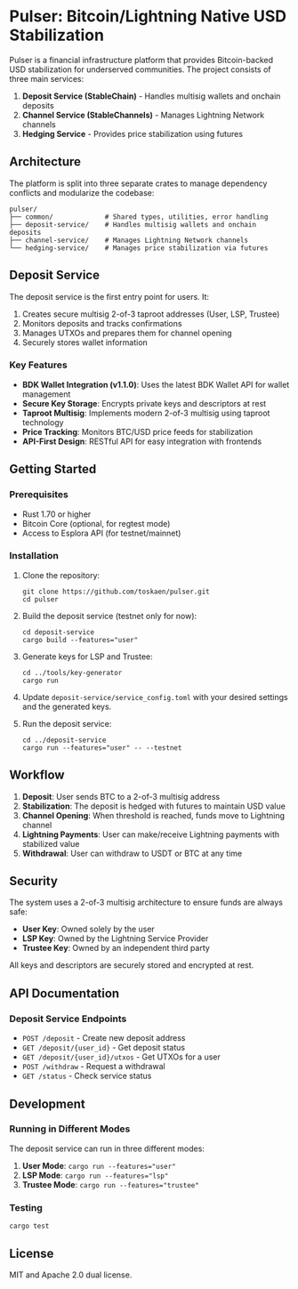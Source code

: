 # Pulser: Bitcoin/Lightning Native USD Stabilization

Pulser is a financial infrastructure platform that provides Bitcoin-backed USD stabilization for underserved communities. The project consists of three main services:

1. **Deposit Service (StableChain)** - Handles multisig wallets and onchain deposits
2. **Channel Service (StableChannels)** - Manages Lightning Network channels
3. **Hedging Service** - Provides price stabilization using futures

## Architecture

The platform is split into three separate crates to manage dependency conflicts and modularize the codebase:

```
pulser/
├── common/             # Shared types, utilities, error handling
├── deposit-service/    # Handles multisig wallets and onchain deposits
├── channel-service/    # Manages Lightning Network channels
└── hedging-service/    # Manages price stabilization via futures
```

## Deposit Service

The deposit service is the first entry point for users. It:

1. Creates secure multisig 2-of-3 taproot addresses (User, LSP, Trustee)
2. Monitors deposits and tracks confirmations
3. Manages UTXOs and prepares them for channel opening
4. Securely stores wallet information

### Key Features

- **BDK Wallet Integration (v1.1.0)**: Uses the latest BDK Wallet API for wallet management
- **Secure Key Storage**: Encrypts private keys and descriptors at rest
- **Taproot Multisig**: Implements modern 2-of-3 multisig using taproot technology
- **Price Tracking**: Monitors BTC/USD price feeds for stabilization
- **API-First Design**: RESTful API for easy integration with frontends

## Getting Started

### Prerequisites

- Rust 1.70 or higher
- Bitcoin Core (optional, for regtest mode)
- Access to Esplora API (for testnet/mainnet)

### Installation

1. Clone the repository:
   ```
   git clone https://github.com/toskaen/pulser.git
   cd pulser
   ```

2. Build the deposit service (testnet only for now):
   ```
   cd deposit-service
   cargo build --features="user"
   ```

3. Generate keys for LSP and Trustee:
   ```
   cd ../tools/key-generator
   cargo run
   ```

4. Update `deposit-service/service_config.toml` with your desired settings and the generated keys.

5. Run the deposit service:
   ```
   cd ../deposit-service
   cargo run --features="user" -- --testnet
   ```

## Workflow

1. **Deposit**: User sends BTC to a 2-of-3 multisig address
2. **Stabilization**: The deposit is hedged with futures to maintain USD value
3. **Channel Opening**: When threshold is reached, funds move to Lightning channel
4. **Lightning Payments**: User can make/receive Lightning payments with stabilized value
5. **Withdrawal**: User can withdraw to USDT or BTC at any time

## Security

The system uses a 2-of-3 multisig architecture to ensure funds are always safe:

- **User Key**: Owned solely by the user
- **LSP Key**: Owned by the Lightning Service Provider
- **Trustee Key**: Owned by an independent third party

All keys and descriptors are securely stored and encrypted at rest.

## API Documentation

### Deposit Service Endpoints

- `POST /deposit` - Create new deposit address
- `GET /deposit/{user_id}` - Get deposit status
- `GET /deposit/{user_id}/utxos` - Get UTXOs for a user
- `POST /withdraw` - Request a withdrawal
- `GET /status` - Check service status

## Development

### Running in Different Modes

The deposit service can run in three different modes:

1. **User Mode**: `cargo run --features="user"`
2. **LSP Mode**: `cargo run --features="lsp"`
3. **Trustee Mode**: `cargo run --features="trustee"`

### Testing

```
cargo test
```

## License

MIT and Apache 2.0 dual license.
